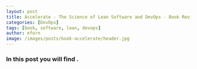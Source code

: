 ```yaml
---
layout: post
title: Accelerate - The Science of Lean Software and DevOps - Book Review
categories: [DevOps]
tags: [book, software, lean, devops]
author: eforn
image: /images/posts/book-accelerate/header.jpg
---
```


### In this post you will find .

